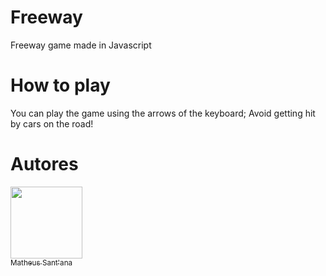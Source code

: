 # Freeway
Freeway game made in Javascript
##
# How to play
You can play the game using the arrows of the keyboard; Avoid getting hit by cars on the road! 




# Autores

[<img src="https://avatars.githubusercontent.com/u/120539315?v=4" width=115><br><sub>Matheus Sant'ana</sub>](https://github.com/Msvnt)
